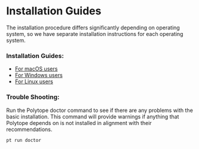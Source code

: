 # Installation Guides

The installation procedure differs significantly depending on operating system, so we have separate installation instructions for each operating system.&#x20;

### Installation Guides:

* [For macOS users](for-macos-users.md)
* [For Windows users](for-windows-users.md)
* [For Linux users](for-linux-users.md)

### Trouble Shooting:

Run the Polytope doctor command to see if there are any problems with the basic installation. This command will provide warnings if anything that Polytope depends on is not installed in alignment with their recommendations.

```bash
pt run doctor
```
